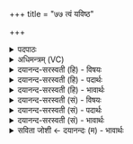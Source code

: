 +++
title = "७७ त्वं यविष्ठ"

+++
<details><summary>पदपाठः</summary>

त्वम्। य॒वि॒ष्ठ॒। दा॒शुषः॑। नॄन्। पा॒हि॒। शृ॒णु॒धि। गिरः॑। रक्ष॑। तो॒कम्। उ॒त। त्मना॑। ७७।
</details>

<details><summary>अधिमन्त्रम् (VC)</summary>

- विश्वेदेवा देवताः
- उशना ऋषिः
- निचृद् गायत्री
- षड्जः
</details>

<details><summary>दयानन्द-सरस्वती (हि) - विषयः</summary>

अब सभापति तथा सेनापति के कर्त्तव्य को अगले मन्त्र में कहा है ॥
</details>

<details><summary>दयानन्द-सरस्वती (हि) - पदार्थः</summary>

पदार्थान्वयभाषाः -  हे (यविष्ठ) पूर्ण युवास्था को प्राप्त राजन् ! (त्वम्) तू (दाशुषः) विद्यादाता (नॄन्) मनुष्यों की (पाहि) रक्षा कर और इनकी (गिरः) विद्या शिक्षायुक्त वाणियों को (शृणुधि) सुन। जो वीर पुरुष युद्ध में मर जावे, उसके (तोकम्) छोटे सन्तानों की (उत) और स्त्री आदि की भी (त्मना) आत्मा से (रक्ष) रक्षा कर ॥७७ ॥
</details>

<details><summary>दयानन्द-सरस्वती (हि) - भावार्थः</summary>

भावार्थभाषाः -  सभा और सेना के अधिष्ठाताओं को दो कर्म अवश्य कर्त्तव्य हैं, एक विद्वानों का पालन और उनके उपदेश का श्रवण, दूसरा युद्ध में मरे हुओं के सन्तान, स्त्री आदि का पालन। ऐसे आचरण करनेवाले पुरुष के सदैव विजय, धन और सुख की वृद्धि होती है ॥७७ ॥ इस अठारहवें अध्याय में गणितविद्या राजा प्रजा और पढ़ने पढ़ाने हारे पुरुषों के कर्म आदि के वर्णन से इस अध्याय में कहे हुए अर्थों की पूर्व अध्याय में कहे हुए अर्थों के साथ सङ्गति है, यह जानना चाहिये ॥ इति श्रीमत्परमहंसपरिव्राजकाचार्याणां परमविदुषां श्रीविरजानन्दसरस्वतीस्वामिनां शिष्येण श्रीमत्परमहंसपरिव्राजकाचार्येण श्रीदयानदसरस्वतीस्वामिना निर्मिते संस्कृतार्य्यभाषाभ्यां समन्विते सुप्रमाणयुक्ते यजुर्वेदभाष्येऽष्टादशोऽध्यायः सम्पूर्णः ॥१८॥
</details>

<details><summary>दयानन्द-सरस्वती (सं) - विषयः</summary>

अथ सभेशसेनेशयोः कर्त्तव्यमाह ॥
</details>

<details><summary>दयानन्द-सरस्वती (सं) - पदार्थः</summary>

पदार्थान्वयभाषाः -  हे यविष्ठ राजन् ! त्वं दाशुषो नॄन् पाह्येतेषां गिरः शृणुधि, यो वीरो युद्धे म्रियेत तस्य तोकं त्मना रक्षोतापि स्त्रियादिकं च ॥७७ ॥
</details>

<details><summary>दयानन्द-सरस्वती (सं) - भावार्थः</summary>

भावार्थभाषाः -  सभेशसेनेशयोर्द्वे कर्मणी अवश्यं कर्त्तव्ये स्तः, एकं विदुषां पालनं तदुपदेशश्रवणञ्च, द्वितीयं युद्धे हतानामपत्यस्त्र्यादिपालनञ्चैवं समाचरतां पुरुषाणां सदैव विजयः श्रीः सुखानि च भवन्तीति विद्वद्भिर्ध्येयम् ॥७७ ॥ अत्र गणितविद्याराजप्रजापाठकपाठककर्मादिवर्णनादेतदध्यायोक्तार्थानां पूर्वाध्यायोक्तार्थैः सह सङ्गतिरस्तीति बोध्यम् ॥
</details>

<details><summary>सविता जोशी ← दयानन्दः (म) - भावार्थः</summary>

भावार्थभाषाः -  सभा व सेनेच्या अधिष्ठात्यांनी दोन प्रकारची कर्तव्ये अवश्य पार पाडली पाहिजेत. एक म्हणजे विद्वानांचे पालन व त्यांच्या उपदेशाचे श्रवण. दुसरे युद्धात मृत्यू पावलेल्या व्यक्तींच्या स्री व पुत्रांचे पालन. अशा प्रकारचे आचरण करणाऱ्या माणसांना सदैव विजय धनाची प्राप्ती व सुखाची वृद्धी होते.
</details>